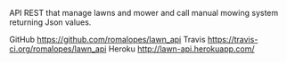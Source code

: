 API REST that manage lawns and mower and call manual mowing system returning Json values.

GitHub
  https://github.com/romalopes/lawn_api
Travis
  https://travis-ci.org/romalopes/lawn_api
Heroku
  http://lawn-api.herokuapp.com/